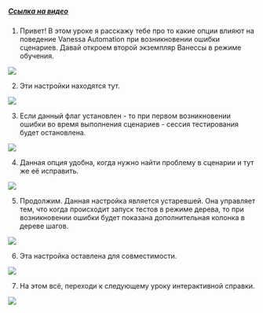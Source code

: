 ﻿##### [Ссылка на видео](https://youtu.be/yScyBOJB9_I)

001. Привет! В этом уроке я расскажу тебе про то какие опции влияют на поведение Vanessa Automation при возникновении ошибки сценариев. Давай откроем второй экземпляр Ванессы в режиме обучения.

![](https://vanessa-files.do.bit-erp.ru/Doc/1.2.040.1/MD/Глава02/images/000_ЗакладкаСервисВыполнениеПриВозникновенииОшибки.png)

002. Эти настройки находятся тут.

![](https://vanessa-files.do.bit-erp.ru/Doc/1.2.040.1/MD/Глава02/images/009_ЗакладкаСервисВыполнениеПриВозникновенииОшибки.png)

003. Если данный флаг установлен - то при первом возникновении ошибки во время выполнения сценариев - сессия тестирования будет остановлена.

![](https://vanessa-files.do.bit-erp.ru/Doc/1.2.040.1/MD/Глава02/images/014_ЗакладкаСервисВыполнениеПриВозникновенииОшибки.png)

004. Данная опция удобна, когда нужно найти проблему в сценарии и тут же её исправить.

![](https://vanessa-files.do.bit-erp.ru/Doc/1.2.040.1/MD/Глава02/images/017_ЗакладкаСервисВыполнениеПриВозникновенииОшибки.png)

005. Продолжим. Данная настройка является устаревшей. Она управляет тем, что когда происходит запуск тестов в режиме дерева, то при возникновении ошибки будет показана дополнительная колонка в дереве шагов.

![](https://vanessa-files.do.bit-erp.ru/Doc/1.2.040.1/MD/Глава02/images/020_ЗакладкаСервисВыполнениеПриВозникновенииОшибки.png)

006. Эта настройка оставлена для совместимости.

![](https://vanessa-files.do.bit-erp.ru/Doc/1.2.040.1/MD/Глава02/images/023_ЗакладкаСервисВыполнениеПриВозникновенииОшибки.png)

007. На этом всё, переходи к следующему уроку интерактивной справки.

![](https://vanessa-files.do.bit-erp.ru/Doc/1.2.040.1/MD/Глава02/images/024_ЗакладкаСервисВыполнениеПриВозникновенииОшибки.png)
